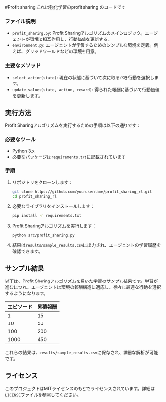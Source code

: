 #Profit sharing 
これは強化学習のprofit sharing のコードです
### ファイル説明
- `profit_sharing.py`: Profit Sharingアルゴリズムのメインロジック。エージェントが環境と相互作用し、行動価値を更新する。
- `environment.py`: エージェントが学習するためのシンプルな環境を定義。例えば、グリッドワールドなどの環境を用意。

### 主要なメソッド
- `select_action(state)`: 現在の状態に基づいて次に取るべき行動を選択します。
- `update_values(state, action, reward)`: 得られた報酬に基づいて行動価値を更新します。

## 実行方法

Profit Sharingアルゴリズムを実行するための手順は以下の通りです：

### 必要なツール
- Python 3.x
- 必要なパッケージは`requirements.txt`に記載されています

### 手順
1. リポジトリをクローンします：
    ```bash
    git clone https://github.com/yourusername/profit_sharing_rl.git
    cd profit_sharing_rl
    ```

2. 必要なライブラリをインストールします：
    ```bash
    pip install -r requirements.txt
    ```

3. Profit Sharingアルゴリズムを実行します：
    ```bash
    python src/profit_sharing.py
    ```

4. 結果は`results/sample_results.csv`に出力され、エージェントの学習履歴を確認できます。

## サンプル結果

以下は、Profit Sharingアルゴリズムを用いた学習のサンプル結果です。学習が進むにつれ、エージェントは環境の報酬構造に適応し、徐々に最適な行動を選択するようになります。

| エピソード | 累積報酬 |
|------------|----------|
| 1          | 15       |
| 10         | 50       |
| 100        | 200      |
| 1000       | 450      |

これらの結果は、`results/sample_results.csv`に保存され、詳細な解析が可能です。

## ライセンス
このプロジェクトはMITライセンスのもとでライセンスされています。詳細は`LICENSE`ファイルを参照してください。
